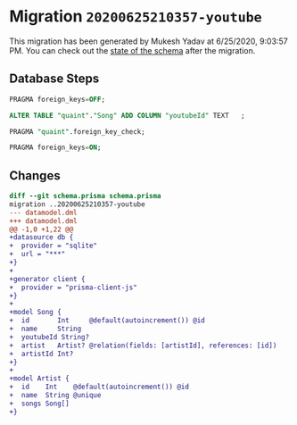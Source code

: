 # Migration `20200625210357-youtube`

This migration has been generated by Mukesh Yadav at 6/25/2020, 9:03:57 PM.
You can check out the [state of the schema](./schema.prisma) after the migration.

## Database Steps

```sql
PRAGMA foreign_keys=OFF;

ALTER TABLE "quaint"."Song" ADD COLUMN "youtubeId" TEXT   ;

PRAGMA "quaint".foreign_key_check;

PRAGMA foreign_keys=ON;
```

## Changes

```diff
diff --git schema.prisma schema.prisma
migration ..20200625210357-youtube
--- datamodel.dml
+++ datamodel.dml
@@ -1,0 +1,22 @@
+datasource db {
+  provider = "sqlite"
+  url = "***"
+}
+
+generator client {
+  provider = "prisma-client-js"
+}
+
+model Song {
+  id       Int     @default(autoincrement()) @id
+  name     String
+  youtubeId String?
+  artist   Artist? @relation(fields: [artistId], references: [id])
+  artistId Int?
+}
+
+model Artist {
+  id    Int    @default(autoincrement()) @id
+  name  String @unique
+  songs Song[]
+}
```


